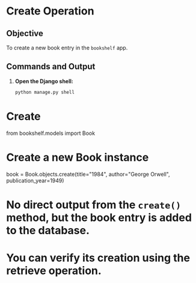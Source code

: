 # Create Operation

## Objective
To create a new book entry in the `bookshelf` app.

## Commands and Output

1. **Open the Django shell:**
   ```bash
   python manage.py shell


# Create

from bookshelf.models import Book

# Create a new Book instance
book = Book.objects.create(title="1984", author="George Orwell", publication_year=1949)

# No direct output from the `create()` method, but the book entry is added to the database.
# You can verify its creation using the retrieve operation.
